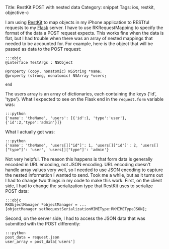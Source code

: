 Title: RestKit POST with nested data
Category: snippet
Tags: ios, restkit, objective-c

I am using [RestKit](http://www.restkit.org) to map objects in my iPhone application to RESTful requests to my [Flask](http://flask.pocoo.org/) server.  I have to use RKRequestMapping to specify the format of the data a POST request expects.  This works fine when the data is flat, but I had trouble when there was an array of nested mappings that needed to be accounted for.  For example, here is the object that will be passed as data to the POST request:

<!-- more -->

	:::objc
	@interface TestArgs : NSObject

	@property (copy, nonatomic) NSString *name;
	@property (strong, nonatomic) NSArray *users;

	end

The users array is an array of dictionaries, each containing the keys {'id', 'type'}.  What I expected to see on the Flask end in the `request.form` variable was:

	:::python
	{'name': 'theName', 'users': [{'id':1, 'type':'user'},{'id':2,'type':'admin'}]}

What I actually got was:

	:::python
	{'name': 'theName', 'users[]["id"]': 1, 'users[]["id"]': 2, 'users[]["type"]': 'user', 'users[]["type"]': 'admin'}

Not very helpful.  The reason this happens is that form data is generally encoded in URL encoding, not JSON encoding.  URL encoding doesn't handle array values very well, so I needed to use JSON encoding to capture the nested information I wanted to send.  Took me a while, but as it turns out I had to change two things in my code to make this work.  First, on the client side, I had to change the serialization type that RestKit uses to serialize POST data:

	:::objc
	RKObjectManager *objectManager = ...
	[objectManager setRequestSerializationMIMEType:RKMIMETypeJSON];

Second, on the server side, I had to access the JSON data that was submitted with the POST differently:

	:::python
	post_data = request.json
	user_array = post_data['users']
